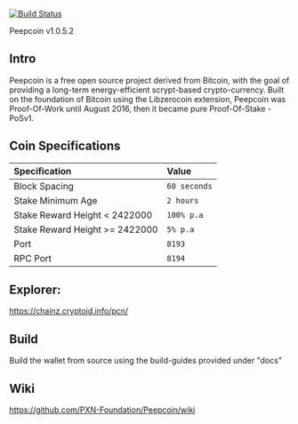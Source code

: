 [![Build Status](https://travis-ci.org/PXN-Foundation/Peepcoin.svg?branch=master)](https://travis-ci.org/PXN-Foundation/Peepcoin)

Peepcoin v1.0.5.2
## Intro

Peepcoin is a free open source project derived from Bitcoin, with the goal of providing a long-term energy-efficient scrypt-based crypto-currency. Built on the foundation of Bitcoin using the Libzerocoin extension, Peepcoin was Proof-Of-Work until August 2016, then it became pure Proof-Of-Stake - PoSv1. 

## Coin Specifications

| Specification | Value |
|:-----------|:-----------|
| Block Spacing | `60 seconds` |
| Stake Minimum Age | `2 hours` |
 | Stake Reward Height < 2422000 | `100% p.a` | 
 | Stake Reward Height >= 2422000 | `5% p.a` |
| Port | `8193` |
| RPC Port | `8194` |

## Explorer:
https://chainz.cryptoid.info/pcn/

## Build
Build the wallet from source using the build-guides provided under "docs"


## Wiki
https://github.com/PXN-Foundation/Peepcoin/wiki
